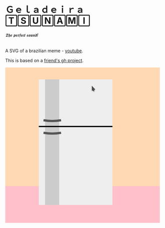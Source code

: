 # Ｇｅｌａｄｅｉｒａ　🅃🅂🅄🄽🄰🄼🄸
###### *𝕿𝖍𝖊 𝖕𝖊𝖗𝖋𝖊𝖈𝖙 𝖘𝖔𝖚𝖓𝖉!*
  
A SVG of a brazilian meme - [youtube](https://www.youtube.com/watch?v=UVph8lkwl1E).
  
This is based on a [friend's gh project](https://github.com/drgmr/spaceship).
    
![Project result](image.png)
